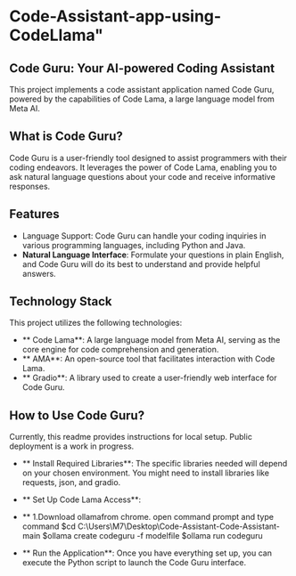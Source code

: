 # Code-Assistant-app-using-CodeLlama" 

## Code Guru: Your AI-powered Coding Assistant
This project implements a code assistant application named Code Guru, powered by the capabilities of Code Lama, a large language model from Meta AI.

## What is Code Guru?
Code Guru is a user-friendly tool designed to assist programmers with their coding endeavors. It leverages the power of Code Lama, enabling you to ask natural language questions about your code and receive informative responses.

## Features
- Language Support: Code Guru can handle your coding inquiries in various programming languages, including Python and Java.
- **Natural Language Interface**: Formulate your questions in plain English, and Code Guru will do its best to understand and provide helpful answers.
## Technology Stack
  This project utilizes the following technologies:

- ** Code Lama**: A large language model from Meta AI, serving as the core engine for code comprehension and generation.
- ** AMA**: An open-source tool that facilitates interaction with Code Lama.
- ** Gradio**: A library used to create a user-friendly web interface for Code Guru.
## How to Use Code Guru?
Currently, this readme provides instructions for local setup. Public deployment is a work in progress.

- ** Install Required Libraries**:
The specific libraries needed will depend on your chosen environment. You might need to install libraries like requests, json, and gradio.

- ** Set Up Code Lama Access**:
- ** 1.Download ollamafrom chrome.
open command prompt and type command
$cd C:\Users\M7\Desktop\Code-Assistant-Code-Assistant-main
$ollama create codeguru -f modelfile
$ollama run codeguru

- ** Run the Application**:
Once you have everything set up, you can execute the Python script to launch the Code Guru interface.
